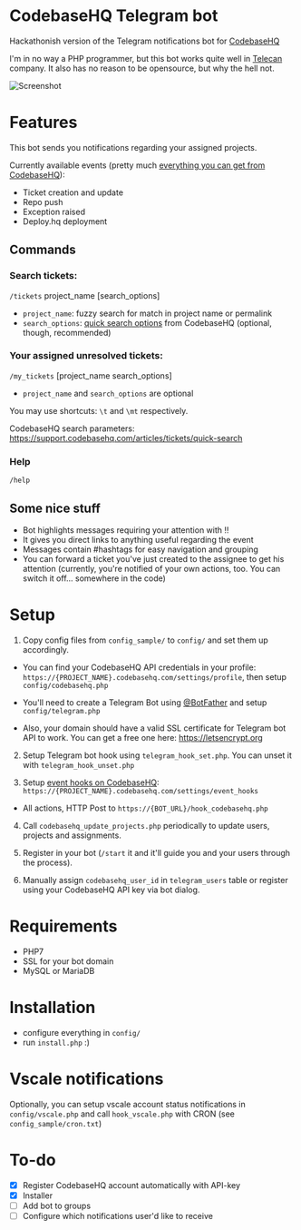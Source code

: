 # CodebaseHQ Telegram bot
Hackathonish version of the Telegram notifications bot for [CodebaseHQ](https://www.codebasehq.com)

I'm in no way a PHP programmer, but this bot works quite well in [Telecan](http://telecan.ru) company. It also has no reason to be opensource, but why the hell not.

![Screenshot](https://bot.nikans.com/telecan/trash/screen1.png "CodebaseHQ Telegram bot")

# Features

This bot sends you notifications regarding your assigned projects. 

Currently available events (pretty much [everything you can get from CodebaseHQ](https://support.codebasehq.com/articles/getting-started/how-do-i-setup-notifications)):

- Ticket creation and update
- Repo push
- Exception raised
- Deploy.hq deployment

## Commands

### Search tickets:
`/tickets` project_name [search_options]
- `project_name`: fuzzy search for match in project name or permalink
- `search_options`: [quick search options](https://support.codebasehq.com/articles/tickets/quick-search) from CodebaseHQ (optional, though, recommended)

### Your assigned unresolved tickets:
`/my_tickets` [project_name search_options]
- `project_name` and `search_options` are optional

You may use shortcuts: `\t` and `\mt` respectively.

CodebaseHQ search parameters: https://support.codebasehq.com/articles/tickets/quick-search

### Help
`/help`

## Some nice stuff

- Bot highlights messages requiring your attention with ‼️
- It gives you direct links to anything useful regarding the event
- Messages contain #hashtags for easy navigation and grouping
- You can forward a ticket you've just created to the assignee to get his attention (currently, you're notified of your own actions, too. You can switch it off... somewhere in the code)

# Setup

1) Copy config files from `config_sample/` to `config/` and set them up accordingly. 

- You can find your CodebaseHQ API credentials in your profile: `https://{PROJECT_NAME}.codebasehq.com/settings/profile`, then setup `config/codebasehq.php`

- You'll need to create a Telegram Bot using [@BotFather](https://telegram.me/BotFather) and setup `config/telegram.php`

- Also, your domain should have a valid SSL certificate for Telegram bot API to work. You can get a free one here: https://letsencrypt.org

2) Setup Telegram bot hook using `telegram_hook_set.php`. You can unset it with `telegram_hook_unset.php`

3) Setup [event hooks on CodebaseHQ](https://support.codebasehq.com/articles/notification-services/http-post-notifications): `https://{PROJECT_NAME}.codebasehq.com/settings/event_hooks`

- All actions, HTTP Post to `https://{BOT_URL}/hook_codebasehq.php`

4) Call `codebasehq_update_projects.php` periodically to update users, projects and assignments.

5) Register in your bot (`/start` it and it'll guide you and your users through the process).

6) Manually assign `codebasehq_user_id` in `telegram_users` table or register using your CodebaseHQ API key via bot dialog.

# Requirements

- PHP7
- SSL for your bot domain
- MySQL or MariaDB

# Installation

- configure everything in `config/`
- run `install.php` :)

# Vscale notifications
Optionally, you can setup vscale account status notifications in `config/vscale.php` and call `hook_vscale.php` with CRON (see `config_sample/cron.txt`)

# To-do

- [x] Register CodebaseHQ account automatically with API-key
- [x] Installer
- [ ] Add bot to groups
- [ ] Configure which notifications user'd like to receive
